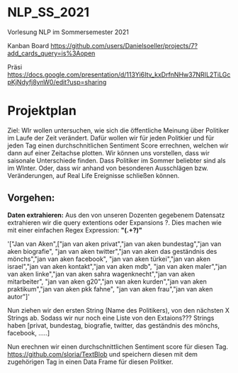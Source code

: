 # NLP_SS_2021
Vorlesung NLP im Sommersemester 2021

Kanban Board https://github.com/users/Danielsoeller/projects/7?add_cards_query=is%3Aopen

Präsi https://docs.google.com/presentation/d/113Yi6Itv_kxDrfnNHw37NRIL2TiLGcpKjNdyfj8ynW0/edit?usp=sharing

# Projektplan

Ziel: WIr wollen untersuchen, wie sich die öffentliche Meinung über Politiker im Laufe der Zeit verändert. 
Dafür wollen wir für jeden Politkier und für jeden Tag einen durchschnitlichen Sentiment Score errechnen, welchen wir dann auf einer Zeitachse plotten.
Wir können uns vorstellen, dass wir saisonale Unterschiede finden. Dass Politiker im Sommer beliebter sind als im WInter.
Oder, dass wir anhand von besonderen Ausschlägen bzw. Veränderungen, auf Real Life Ereignisse schließen können.

## Vorgehen: 

**Daten extrahieren:** Aus den von unseren Dozenten gegebenem Datensatz extrahieren wir die query extentions oder Expansions ?. Dies machen wie mit einer einfachen Regex Expression: **"(.+?)"**

 '["Jan van Aken",["jan van aken privat","jan van aken bundestag","jan van aken biografie",
 "jan van aken twitter","jan van aken das geständnis des mönchs","jan van aken facebook",
 "jan van aken türkei","jan van aken israel","jan van aken kontakt","jan van aken mdb",
 "jan van aken maler","jan van aken linke","jan van aken sahra wagenknecht","jan van aken mitarbeiter",
 "jan van aken g20","jan van aken kurden","jan van aken praktikum","jan van aken pkk fahne",
 "jan van aken frau","jan van aken autor"]'
 
Nun ziehen wir den ersten String (Name des Politikers), von den nächsten X Strings ab. Sodass wir nur noch eine Liste von den Extaions??? Strings haben
[privat, bundestag, biografie, twitter, das geständnis des mönchs, facebook, .....]

Nun erechnen wir einen durchschnittlichen Sentiment score für diesen Tag. https://github.com/sloria/TextBlob
und speichern diesen mit dem zugehörigen Tag in einen Data Frame für diesen Politker. 

 
